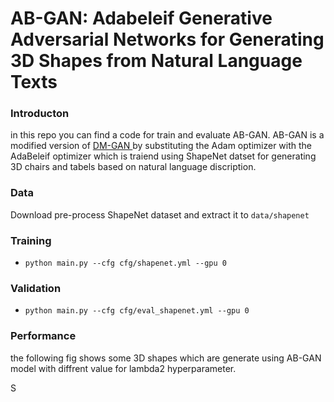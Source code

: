 # AB-GAN: Adabeleif Generative Adversarial Networks for Generating 3D Shapes from Natural Language Texts 
### Introducton

in this repo you can find a code for train and evaluate AB-GAN.
AB-GAN is a modified version of [DM-GAN ](https://arxiv.org/abs/1904.01310) by substituting the Adam optimizer with the AdaBeleif optimizer which is traiend using ShapeNet datset for generating 3D chairs and tabels based on natural language discription.

### Data

Download pre-process ShapeNet dataset and extract it to `data/shapenet`

### Training


- `python main.py --cfg cfg/shapenet.yml --gpu 0`
### Validation

- `python main.py --cfg cfg/eval_shapenet.yml --gpu 0`

### Performance

the following fig shows some 3D shapes which are generate using  AB-GAN model with diffrent value for lambda2 hyperparameter. 



S
